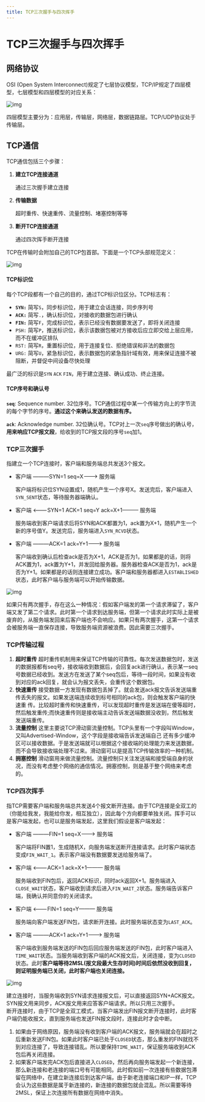 ```yaml
---
title: TCP三次握手与四次挥手
---
```


# TCP三次握手与四次挥手 <Badge type="info" text="SHEIN" />

## 网络协议

OSI (Open System Interconnect)规定了七层协议模型，TCP/IP规定了四层模型，七层模型和四层模型的对应关系：

![img](https://s2.loli.net/2023/08/15/3onZH8VvhM4DFBq.png)

四层模型主要分为：应用层，传输层，网络层，数据链路层。TCP/UDP协议处于传输层。

## TCP通信

TCP通信包括三个步骤：

1. **建立TCP连接通道**

   通过三次握手建立连接

2. **传输数据**

   超时重传、快速重传、流量控制、堵塞控制等等

3. **断开TCP连接通道**

   通过四次挥手断开连接

TCP在传输时会附加自己的TCP包首部。下面是一个TCP头部规范定义：

![img](https://s2.loli.net/2023/08/15/jqnE3TQPYhJaGc2.png)

#### TCP标识位

每个TCP段都有一个自己的目的，通过TCP标识位区分。TCP标志有：

- **`SYN:`** 简写`S`，同步标识位，用于建立会话连接，同步序列号
- **`ACK:`** 简写`.`，确认标识位，对接收的数据包进行确认
- **`FIN:`** 简写`F`，完成标识位，表示已经没有数据要发送了，即将关闭连接
- `PSH:` 简写`P`，推送标识位，表示该数据包被对方接收后应立即交给上层应用，而不在缓冲区排队
- `RST:` 简写`R`，重置标识位，用于连接复位、拒绝错误和非法的数据包
- `URG:` 简写`U`，紧急标识位，表示数据包的紧急指针域有效，用来保证连接不被阻断，并督促中间设备尽快处理

最广泛的标识是`SYN` `ACK` `FIN`，用于建立连接、确认成功、终止连接。

#### TCP序号和确认号

**`seq`**: Sequence number. 32位序号。TCP通信过程中某一个传输方向上的字节流的每个字节的序号。**通过这个来确认发送的数据有序。**

**`ack`**: Acknowledge number. 32位确认号。TCP对上一次`seq`序号做出的确认号，**用来响应TCP报文段**，给收到的TCP报文段的序号`seq`加1。

### TCP三次握手

指建立一个TCP连接时，客户端和服务端总共发送3个报文。

- 客户端 ———SYN=1 seq=X———> 服务端

  客户端将标识位SYN设置成1，随机产生一个序号X。发送完后，客户端进入`SYN_SENT`状态，等待服务器端确认。

- 客户端 <———SYN=1 ACK=1 seq=Y ack=X+1——— 服务端

  服务端收到客户端请求后将SYN和ACK都置为1，ack置为X+1，随机产生一个新的序号值Y。发送完后，服务端进入`SYN_RCVD`状态。

- 客户端 ———ACK=1 ack=Y+1———> 服务端

  客户端收到确认后检查ack是否为X+1，ACK是否为1，如果都是的话，则将ACK置为1，ack置为Y+1，并发回给服务器。服务器检查ACK是否为1，ack是否为Y+1。如果都是的话则连接建立成功。客户端和服务器都进入`ESTABLISHED`状态，此时客户端与服务端可以开始传输数据。

![img](https://s2.loli.net/2023/08/15/oLqRg6kEJtA9BV3.png)

<Collapse>
  <template #title>

**为什么要三次握手？**
<br>
**省流：防止废弃请求异步到达浪费资源（占用服务端连接数）。**

</template>

如果只有两次握手，存在这么一种情况：假如客户端发的第一个请求滞留了，客户端又发了第二个请求。此时第一个请求到达服务端，但第一个请求此时实际上是被废弃的，从服务端发回来后客户端也不会响应。如果只有两次握手，这第一个请求会被服务端一直保存连接，导致服务端资源被浪费。因此需要三次握手。

</Collapse>

### TCP传输过程

1. **超时重传** 超时重传机制用来保证TCP传输的可靠性。每次发送数据包时，发送的数据报都有seq号，接收端收到数据后，会回复ack进行确认，表示某一seq 号数据已经收到。发送方在发送了某个seq包后，等待一段时间，如果没有收到对应的ack回复，就会认为报文丢失，会重传这个数据包。
2. **快速重传** 接受数据一方发现有数据包丢掉了。就会发送ack报文告诉发送端重传丢失的报文。如果发送端连续收到标号相同的ack包，则会触发客户端的快速重 传。比较超时重传和快速重传，可以发现超时重传是发送端在傻等超时，然后触发重传;而快速重传则是接收端主动告诉发送端数据没收到，然后触发发送端重传。
3. **流量控制** 这里主要说TCP滑动窗流量控制。TCP头里有一个字段叫Window，又叫Advertised-Window，这个字段是接收端告诉发送端自己 还有多少缓冲区可以接收数据。于是发送端就可以根据这个接收端的处理能力来发送数据，而不会导致接收端处理不过来。滑动窗可以是提高TCP传输效率的一种机制。
4. **拥塞控制** 滑动窗用来做流量控制。流量控制只关注发送端和接受端自身的状况，而没有考虑整个网络的通信情况。拥塞控制，则是基于整个网络来考虑的。

### TCP四次挥手

指TCP需要客户端和服务端总共发送4个报文断开连接。由于TCP连接是全双工的（你能给我发，我能给你发，相互独立），因此每个方向都要单独关闭。挥手可以是客户端发起，也可以是服务端发起，这里我们假设是客户端发起：

- 客户端 ———FIN=1 seq=X———> 服务端

  客户端将FIN置1，生成随机X，向服务端发送断开连接请求。此时客户端状态变成`FIN_WAIT_1`。表示客户端没有数据要发送给服务端了。

- 客户端 <———ACK=1 ack=X+1——— 服务端

  服务端收到FIN包后，返回ACK标识，同时ack返回X+1。服务端进入`CLOSE_WAIT`状态，客户端收到请求后进入`FIN_WAIT_2`状态。服务端告诉客户端，我确认并同意你的关闭请求。

- 客户端 <———FIN=1 seq=Y——— 服务端

  服务端向客户端发送FIN包，请求断开连接。此时服务端状态变为`LAST_ACK`。

- 客户端 ———ACK=1 ack=Y+1———> 服务端

  客户端收到服务端发送的FIN包后回应服务端发送的FIN包，此时客户端进入`TIME_WAIT`状态。当服务端收到客户端的ACK报文后，关闭连接，变为`CLOSED`状态。此时**客户端等待2MSL(报文段最大生存时间)时间后依然没收到回复，则证明服务端已关闭，此时客户端也关闭连接。**

![img](https://s2.loli.net/2023/08/15/cfKRC7YyAOw2UoP.png)

<Collapse>
  <template #title>

**为什么连接时三次握手，断开时四次挥手？**
<br>
**省流：TCP是全双工模式，可能Client（发起方）想断的时候Server（接收方）还有数据没发完**

</template>

建立连接时，当服务端收到SYN请求连接报文后，可以直接返回SYN+ACK报文。SYN报文用来同步，ACK报文用来应答客户端请求。所以只用三次握手。
<br>
断开连接时，由于TCP是全双工模式，当客户端发出FIN报文断开连接时，此时客户端仍能收报文，直到服务端也发送FIN报文段时，连接此时才会中断。

</Collapse>

<Collapse>
  <template #title>

**为什么要等待2MSL？(MSL：报文段最大生存时间，它是任何报文段被丢弃前在网络内的最长时间)**
<br>
**省流：1.保证TCP协议全双工连接可靠关闭 2.保证本次连接的重复数据段从网络中消失**

</template>

1. 如果由于网络原因，服务端没有收到客户端的ACK报文，服务端就会在超时之后重新发送FIN包。如果此时客户端已处于`CLOSED`状态，那么重发的FIN就找不到对应连接了，导致连接错乱。所以要保持`TIME_WAIT`，保证服务端收到ACK包后再关闭连接。
2. 如果客户端发完ACK包后直接进入`CLOSED`，然后再向服务端发起一个新连接，那么新连接和老连接的端口号有可能相同。此时假如前一次连接有些数据包滞留在网络中，在建立新连接后到达客户端，由于新老连接端口和IP一样，TCP会认为这些数据是属于新连接的，新连接的数据包就会混乱。所以需要等待2MSL，保证上次连接所有数据在网络中消失。

</Collapse>
